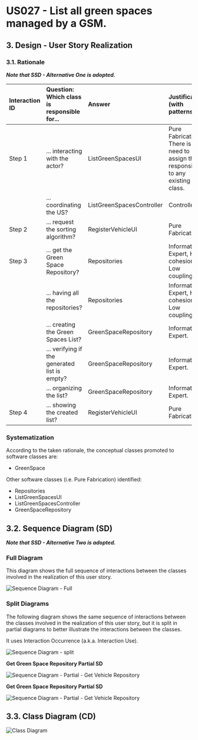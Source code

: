 # US027 - List all green spaces managed by a GSM.

## 3. Design - User Story Realization 

### 3.1. Rationale

_**Note that SSD - Alternative One is adopted.**_


| Interaction ID | Question: Which class is responsible for...   | Answer                    | Justification (with patterns)                                                           |
|:---------------|:----------------------------------------------|:--------------------------|:----------------------------------------------------------------------------------------|
| Step 1         | ... interacting with the actor?               | ListGreenSpacesUI         | Pure Fabrication: There is no need to assign this responsibility to any existing class. |
|                | ... coordinating the US?                      | ListGreenSpacesController | Controller.                                                                             |
| Step 2         | ... request the sorting algorithm?            | RegisterVehicleUI         | Pure Fabrication.                                                                       |
| Step 3         | ... get the Green Space Repository?           | Repositories              | Information Expert, High cohesion, Low coupling.                                        |
|                | ... having all the repositories?              | Repositories              | Information Expert, High cohesion, Low coupling.                                        |
|                | ... creating the Green Spaces List?           | GreenSpaceRepository      | Information Expert.                                                                     |
|                | ... verifying if the generated list is empty? | GreenSpaceRepository      | Information Expert.                                                                     |
|                | ... organizing the list?                      | GreenSpaceRepository      | Information Expert.                                                                     |
| Step 4         | ... showing the created list?                 | RegisterVehicleUI         | Pure Fabrication.                                                                       |
### Systematization ##

According to the taken rationale, the conceptual classes promoted to software classes are: 

* GreenSpace


Other software classes (i.e. Pure Fabrication) identified: 

* Repositories
* ListGreenSpacesUI
* ListGreenSpacesController
* GreenSpaceRepository

## 3.2. Sequence Diagram (SD)

_**Note that SSD - Alternative Two is adopted.**_

### Full Diagram

This diagram shows the full sequence of interactions between the classes involved in the realization of this user story.

![Sequence Diagram - Full](svg/us027-sequence-diagram-full.svg)

### Split Diagrams

The following diagram shows the same sequence of interactions between the classes involved in the realization of this user story, but it is split in partial diagrams to better illustrate the interactions between the classes.

It uses Interaction Occurrence (a.k.a. Interaction Use).

![Sequence Diagram - split](svg/us027-sequence-diagram-split.svg)

**Get Green Space Repository Partial SD**

![Sequence Diagram - Partial - Get Vehicle Repository](svg/us027-sequence-diagram-partial-get-green-space-repository.svg)

**Get Green Space Repository Partial SD**

![Sequence Diagram - Partial - Get Vehicle Repository](svg/us027-sequence-diagram-partial-get-green-spaces-list.svg)

## 3.3. Class Diagram (CD)

![Class Diagram](svg/us027-class-diagram.svg)